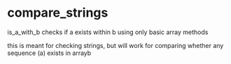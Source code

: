 # compare_strings

is_a_with_b checks if a exists within b using only basic array methods

this is meant for checking strings, but will work for comparing whether any sequence (a) exists in arrayb
